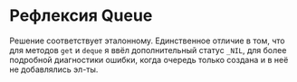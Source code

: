 # Рефлексия Queue

Решение соответствует эталонному. Единственное отличие в том, что для методов `get` и `deque` я ввёл дополнительный
статус `_NIL`, для более подробной диагностики ошибки, когда очередь только создана и в неё не добавлялись эл-ты.